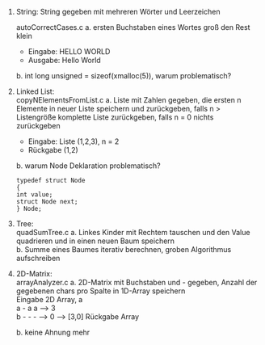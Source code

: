 1. String: String gegeben mit mehreren Wörter und Leerzeichen

   autoCorrectCases.c
   a. ersten Buchstaben eines Wortes groß den Rest klein 
   
   - Eingabe: HELLO WORLD
   - Ausgabe: Hello World

   b. int long unsigned = sizeof(xmalloc(5)), warum problematisch?

2. Linked List: <br>
   copyNElementsFromList.c
   a. Liste mit Zahlen gegeben, die ersten n Elemente in neuer Liste speichern und zurückgeben, falls n > Listengröße komplette Liste zurückgeben, falls n = 0 nichts zurückgeben

   - Eingabe: Liste (1,2,3), n = 2
   - Rückgabe (1,2)

   b. warum Node Deklaration problematisch?

   ```
   typedef struct Node
   {
   int value;
   struct Node next;
   } Node;
   ```

3. Tree:<br>
   quadSumTree.c
   a. Linkes Kinder mit Rechtem tauschen und den Value quadrieren und in einen neuen Baum speichern <br>
   b. Summe eines Baumes iterativ berechnen, groben Algorithmus aufschreiben

4. 2D-Matrix: <br>
   arrayAnalyzer.c
   a. 2D-Matrix mit Buchstaben und - gegeben, Anzahl der gegebenen chars pro Spalte in 1D-Array speichern <br>
   Eingabe 2D Array, a <br>
   a - a a --> 3 <br>
   b - - - --> 0 --> [3,0] Rückgabe Array <br>

   b. keine Ahnung mehr
